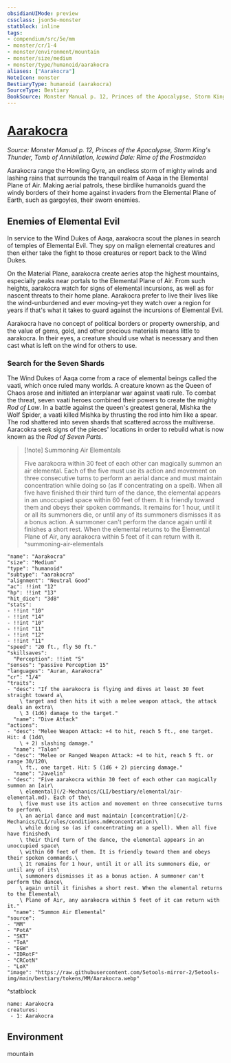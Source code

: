 ```yaml
---
obsidianUIMode: preview
cssclass: json5e-monster
statblock: inline
tags:
- compendium/src/5e/mm
- monster/cr/1-4
- monster/environment/mountain
- monster/size/medium
- monster/type/humanoid/aarakocra
aliases: ["Aarakocra"]
NoteIcon: monster
BestiaryType: humanoid (aarakocra)
SourceType: Bestiary
BookSource: Monster Manual p. 12, Princes of the Apocalypse, Storm King's Thunder, Tomb of Annihilation, Icewind Dale: Rime of the Frostmaiden
---
```

# [Aarakocra](2-Mechanics/CLI/bestiary/humanoid/aarakocra.md)
*Source: Monster Manual p. 12, Princes of the Apocalypse, Storm King's Thunder, Tomb of Annihilation, Icewind Dale: Rime of the Frostmaiden*  

Aarakocra range the Howling Gyre, an endless storm of mighty winds and lashing rains that surrounds the tranquil realm of Aaqa in the Elemental Plane of Air. Making aerial patrols, these birdlike humanoids guard the windy borders of their home against invaders from the Elemental Plane of Earth, such as gargoyles, their sworn enemies.

## Enemies of Elemental Evil

In service to the Wind Dukes of Aaqa, aarakocra scout the planes in search of temples of Elemental Evil. They spy on malign elemental creatures and then either take the fight to those creatures or report back to the Wind Dukes.

On the Material Plane, aarakocra create aeries atop the highest mountains, especially peaks near portals to the Elemental Plane of Air. From such heights, aarakocra watch for signs of elemental incursions, as well as for nascent threats to their home plane. Aarakocra prefer to live their lives like the wind-unburdened and ever moving-yet they watch over a region for years if that's what it takes to guard against the incursions of Elemental Evil.

Aarakocra have no concept of political borders or property ownership, and the value of gems, gold, and other precious materials means little to aarakocra. In their eyes, a creature should use what is necessary and then cast what is left on the wind for others to use.

### Search for the Seven Shards

The Wind Dukes of Aaqa come from a race of elemental beings called the vaati, which once ruled many worlds. A creature known as the Queen of Chaos arose and initiated an interplanar war against vaati rule. To combat the threat, seven vaati heroes combined their powers to create the mighty *Rod of Law*. In a battle against the queen's greatest general, Mishka the Wolf Spider, a vaati killed Mishka by thrusting the rod into him like a spear. The rod shattered into seven shards that scattered across the multiverse. Aaracokra seek signs of the pieces' locations in order to rebuild what is now known as the *Rod of Seven Parts*.

> [!note] Summoning Air Elementals
> 
> Five aarakocra within 30 feet of each other can magically summon an air elemental. Each of the five must use its action and movement on three consecutive turns to perform an aerial dance and must maintain concentration while doing so (as if concentrating on a spell). When all five have finished their third turn of the dance, the elemental appears in an unoccupied space within 60 feet of them. It is friendly toward them and obeys their spoken commands. It remains for 1 hour, until it or all its summoners die, or until any of its summoners dismisses it as a bonus action. A summoner can't perform the dance again until it finishes a short rest. When the elemental returns to the Elemental Plane of Air, any aarakocra within 5 feet of it can return with it.
^summoning-air-elementals

```statblock
"name": "Aarakocra"
"size": "Medium"
"type": "humanoid"
"subtype": "aarakocra"
"alignment": "Neutral Good"
"ac": !!int "12"
"hp": !!int "13"
"hit_dice": "3d8"
"stats":
- !!int "10"
- !!int "14"
- !!int "10"
- !!int "11"
- !!int "12"
- !!int "11"
"speed": "20 ft., fly 50 ft."
"skillsaves":
  "Perception": !!int "5"
"senses": "passive Perception 15"
"languages": "Auran, Aarakocra"
"cr": "1/4"
"traits":
- "desc": "If the aarakocra is flying and dives at least 30 feet straight toward a\
    \ target and then hits it with a melee weapon attack, the attack deals an extra\
    \ 3 (1d6) damage to the target."
  "name": "Dive Attack"
"actions":
- "desc": "Melee Weapon Attack: +4 to hit, reach 5 ft., one target. Hit: 4 (1d4\
    \ + 2) slashing damage."
  "name": "Talon"
- "desc": "Melee or Ranged Weapon Attack: +4 to hit, reach 5 ft. or range 30/120\
    \ ft., one target. Hit: 5 (1d6 + 2) piercing damage."
  "name": "Javelin"
- "desc": "Five aarakocra within 30 feet of each other can magically summon an [air\
    \ elemental](/2-Mechanics/CLI/bestiary/elemental/air-elemental.md). Each of the\
    \ five must use its action and movement on three consecutive turns to perform\
    \ an aerial dance and must maintain [concentration](/2-Mechanics/CLI/rules/conditions.md#concentration)\
    \ while doing so (as if concentrating on a spell). When all five have finished\
    \ their third turn of the dance, the elemental appears in an unoccupied space\
    \ within 60 feet of them. It is friendly toward them and obeys their spoken commands.\
    \ It remains for 1 hour, until it or all its summoners die, or until any of its\
    \ summoners dismisses it as a bonus action. A summoner can't perform the dance\
    \ again until it finishes a short rest. When the elemental returns to the Elemental\
    \ Plane of Air, any aarakocra within 5 feet of it can return with it."
  "name": "Summon Air Elemental"
"source":
- "MM"
- "PotA"
- "SKT"
- "ToA"
- "EGW"
- "IDRotF"
- "CRCotN"
- "LoX"
"image": "https://raw.githubusercontent.com/5etools-mirror-2/5etools-img/main/bestiary/tokens/MM/Aarakocra.webp"
```
^statblock

```encounter-table
name: Aarakocra
creatures:
 - 1: Aarakocra
```

## Environment

mountain